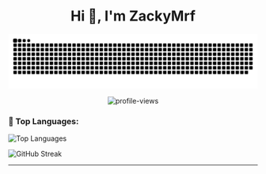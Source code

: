 <h1 align="center">Hi 👋, I'm ZackyMrf</h1>

<p align="center">
  <img src="https://raw.githubusercontent.com/platane/snk/output/github-contribution-grid-snake-dark.svg" alt="github-contribution-grid-snake">
</p>

<p align="center">
  <img src="https://komarev.com/ghpvc/?username=ZackyMrf&label=PROFILE+VISITS&color=green" alt="profile-views" />
</p>

### 🎯 Top Languages:
![Top Languages](https://github-readme-stats.vercel.app/api/top-langs/?username=ZackyMrf&layout=compact&theme=radical)

<img src="https://github-readme-streak-stats.herokuapp.com/?user=ZackyMrf&theme=radical&hide_border=true" alt="GitHub Streak" />

---
